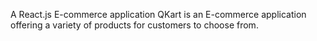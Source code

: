 A React.js E-commerce application
QKart is an E-commerce application offering a variety of products for customers to choose from.
